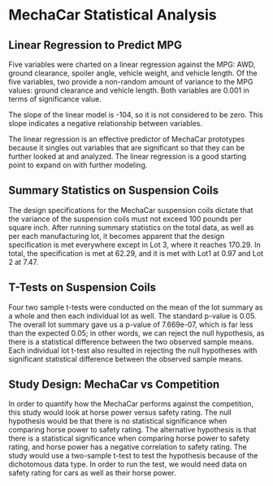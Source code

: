 # MechaCar Statistical Analysis

## Linear Regression to Predict MPG

Five variables were charted on a linear regression against the MPG: AWD, ground clearance, spoiler angle, vehicle weight, and vehicle length. Of the five variables, two provide a non-random amount of variance to the MPG values: ground clearance and vehicle length. Both variables are 0.001 in terms of significance value. 

The slope of the linear model is -104, so it is not considered to be zero. This slope indicates a negative relationship between variables. 

The linear regression is an effective predictor of MechaCar prototypes because it singles out variables that are significant so that they can be further looked at and analyzed. The linear regression is a good starting point to expand on with further modeling. 


## Summary Statistics on Suspension Coils

The design specifications for the MechaCar suspension coils dictate that the variance of the suspension coils must not exceed 100 pounds per square inch. After running summary statistics on the total data, as well as per each manufacturing lot, it becomes apparent that the design specification is met everywhere except in Lot 3, where it reaches 170.29. In total, the specification is met at 62.29, and it is met with Lot1 at 0.97 and Lot 2 at 7.47.


## T-Tests on Suspension Coils

Four two sample t-tests were conducted on the mean of the lot summary as a whole and then each individual lot as well. The standard p-value is 0.05. The overall lot summary gave us a p-value of 7.669e-07, which is far less than the expected 0.05; in other words, we can reject the null hypothesis, as there is a statistical difference between the two observed sample means. Each individual lot t-test also resulted in rejecting the null hypotheses with significant statistical difference between the observed sample means. 


## Study Design: MechaCar vs Competition

In order to quantify how the MechaCar performs against the competition, this study would look at horse power versus safety rating. The null hypothesis would be that there is no statistical significance when comparing horse power to safety rating. The alternative hypothesis is that there is a statistical significance when comparing horse power to safety rating, and horse power has a negative correlation to safety rating. The study would use a two-sample t-test to test the hypothesis because of the dichotomous data type. In order to run the test, we would need data on safety rating for cars as well as their horse power. 





